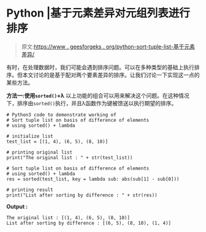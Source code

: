 # Python |基于元素差异对元组列表进行排序

> 原文:[https://www . geesforgeks . org/python-sort-tuple-list-基于元素差异/](https://www.geeksforgeeks.org/python-sort-tuple-list-on-basis-of-difference-of-elements/)

有时，在处理数据时，我们可能会遇到排序问题。可以在多种类型的基础上执行排序。但本文讨论的是基于配对两个要素差异的排序。让我们讨论一下实现这一点的某些方法。

**方法一:使用`sorted()`+λ**
以上功能的组合可以用来解决这个问题。在这种情况下，排序由`sorted()`执行，并且λ函数作为键被馈送以执行期望的排序。

```
# Python3 code to demonstrate working of
# Sort tuple list on basis of difference of elements
# using sorted() + lambda

# initialize list 
test_list = [(1, 4), (6, 5), (8, 10)]

# printing original list 
print("The original list : " + str(test_list))

# Sort tuple list on basis of difference of elements
# using sorted() + lambda
res = sorted(test_list, key = lambda sub: abs(sub[1] - sub[0]))

# printing result
print("List after sorting by difference : " + str(res))
```

**Output :**

```
The original list : [(1, 4), (6, 5), (8, 10)]
List after sorting by difference : [(6, 5), (8, 10), (1, 4)]

```